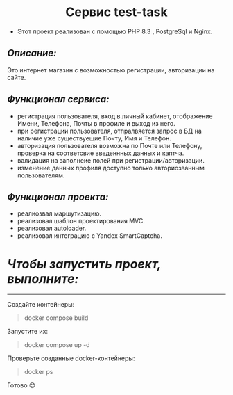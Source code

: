 # <h1 align="center">Сервис test-task</h1>
- Этот проект реализован с помощью PHP 8.3 , PostgreSql и Nginx.

## ___Описание:___
Это интернет магазин с возможностью регистрации, авторизации на сайте.

## ___Функционал сервиса:___
- регистрация пользователя, вход в личный кабинет, отображение Имени, Телефона, Почты в профиле и выход из него.
- при регистрации пользователя, отпралвяется запрос в БД на наличие уже существуещие Почту, Имя и Телефон.
- авторизация пользователя возможна по Почте или Телефону, проверка на соответсвие введеннных данных и каптча.
- валидация на заполнеие полей при регистрации/авторизации.
- изменение данных профиля доступно только авториозванным пользователям.

## ___Функционал проекта:___

- реалиозвал маршутизацию.
- реализовал шаблон проектирования MVC.
- реализовал autoloader.
- реализовал интеграцию с Yandex SmartCaptcha.

# ___Чтобы запустить проект, выполните:___
___
Создайте контейнеры:
>docker compose build

Запустите их:
>docker compose up -d

Проверьте созданные docker-контейнеры:
>docker ps

Готово :blush: